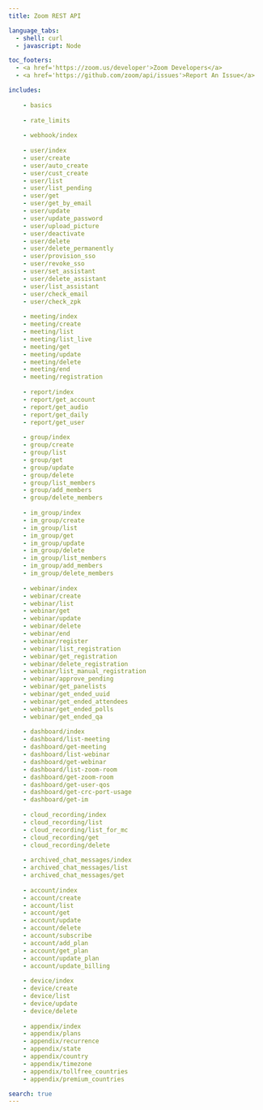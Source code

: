 ```yaml
---
title: Zoom REST API

language_tabs:
  - shell: curl
  - javascript: Node

toc_footers:
  - <a href='https://zoom.us/developer'>Zoom Developers</a>
  - <a href='https://github.com/zoom/api/issues'>Report An Issue</a>

includes:
    
    - basics
    
    - rate_limits
    
    - webhook/index
    
    - user/index
    - user/create
    - user/auto_create
    - user/cust_create
    - user/list
    - user/list_pending
    - user/get
    - user/get_by_email
    - user/update
    - user/update_password
    - user/upload_picture
    - user/deactivate
    - user/delete
    - user/delete_permanently
    - user/provision_sso
    - user/revoke_sso
    - user/set_assistant
    - user/delete_assistant
    - user/list_assistant
    - user/check_email
    - user/check_zpk
    
    - meeting/index
    - meeting/create
    - meeting/list
    - meeting/list_live
    - meeting/get
    - meeting/update
    - meeting/delete
    - meeting/end
    - meeting/registration
    
    - report/index
    - report/get_account
    - report/get_audio
    - report/get_daily
    - report/get_user
    
    - group/index
    - group/create
    - group/list
    - group/get
    - group/update
    - group/delete
    - group/list_members
    - group/add_members
    - group/delete_members
    
    - im_group/index
    - im_group/create
    - im_group/list
    - im_group/get
    - im_group/update
    - im_group/delete
    - im_group/list_members
    - im_group/add_members
    - im_group/delete_members
    
    - webinar/index
    - webinar/create
    - webinar/list
    - webinar/get
    - webinar/update
    - webinar/delete
    - webinar/end
    - webinar/register
    - webinar/list_registration
    - webinar/get_registration
    - webinar/delete_registration
    - webinar/list_manual_registration
    - webinar/approve_pending
    - webinar/get_panelists
    - webinar/get_ended_uuid
    - webinar/get_ended_attendees
    - webinar/get_ended_polls
    - webinar/get_ended_qa
    
    - dashboard/index
    - dashboard/list-meeting
    - dashboard/get-meeting
    - dashboard/list-webinar
    - dashboard/get-webinar
    - dashboard/list-zoom-room
    - dashboard/get-zoom-room
    - dashboard/get-user-qos
    - dashboard/get-crc-port-usage
    - dashboard/get-im
    
    - cloud_recording/index
    - cloud_recording/list
    - cloud_recording/list_for_mc
    - cloud_recording/get
    - cloud_recording/delete
    
    - archived_chat_messages/index
    - archived_chat_messages/list
    - archived_chat_messages/get
    
    - account/index
    - account/create
    - account/list
    - account/get
    - account/update
    - account/delete
    - account/subscribe
    - account/add_plan
    - account/get_plan
    - account/update_plan
    - account/update_billing
    
    - device/index
    - device/create
    - device/list
    - device/update
    - device/delete
    
    - appendix/index
    - appendix/plans
    - appendix/recurrence
    - appendix/state
    - appendix/country
    - appendix/timezone
    - appendix/tollfree_countries
    - appendix/premium_countries

search: true
---
```

